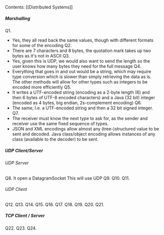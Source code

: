 Contents:
[[Distributed Systems]]

##### Marshalling
Q1.
- Yes, they all read back the same values, though with different formats for some of the encoding
Q2.
- There are 7 characters and 8 bytes, the quotation mark takes up two bytes as it's not in ASCII
Q3.
- Yes, given this is UDP, we would also want to send the length so the user knows how many bytes they need for the full message
Q4.
- Everything that goes in and out would be a string, which may require type conversion which is slower than simply retrieving the data as is. The other methods will allow for other types such as integers to be encoded more efficiently
Q5.
- It writes a UTF-encoded string (encoding as a 2-byte length (6) and then 6 bytes of UTF-8 encoded characters) and a Java (32 bit) integer (encoded as 4 bytes, big endian, 2s-complement encoding)
Q6.
- The same, I.e. a UTF-encoded string and then a 32 bit signed integer.
Q7.
- The receiver must know the next type to ask for, as the sender and receiver use the same fixed sequence of types.
- JSON and XML encodings allow almost any (tree-)structured value to be sent and decoded. Java class/object encoding allows instances of any class (available to the decoder) to be sent.
##### UDP Client/Server
###### UDP Server
Q8.
It open a DatagramSocket
This will use UDP
Q9.
Q10.
Q11.
###### UDP Client
Q12.
Q13.
Q14.
Q15.
Q16.
Q17.
Q18.
Q19.
Q20.
Q21.
##### TCP Client / Server
Q22.
Q23.
Q24.
